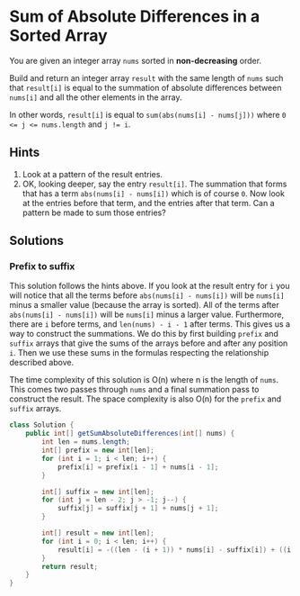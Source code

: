 # Sum of Absolute Differences in a Sorted Array

You are given an integer array `nums` sorted in **non-decreasing** order.

Build and return an integer array `result` with the same length of `nums` such
that `result[i]` is equal to the summation of absolute differences between
`nums[i]` and all the other elements in the array.

In other words, `result[i]` is equal to `sum(abs(nums[i] - nums[j]))` where
`0 <= j <= nums.length` and `j != i`.

## Hints

1. Look at a pattern of the result entries.
1. OK, looking deeper, say the entry `result[i]`. The summation that forms that
   has a term `abs(nums[i] - nums[i])` which is of course `0`. Now look at the
   entries before that term, and the entries after that term. Can a pattern
   be made to sum those entries?

## Solutions

### Prefix to suffix

This solution follows the hints above. If you look at the result entry for `i`
you will notice that all the terms before `abs(nums[i] - nums[i])` will be
`nums[i]` minus a smaller value (because the array is sorted). All of the terms
after `abs(nums[i] - nums[i])` will be `nums[i]` minus a larger value.
Furthermore, there are `i` before terms, and `len(nums) - i - 1` after terms.
This gives us a way to construct the summations. We do this by first building
`prefix` and `suffix` arrays that give the sums of the arrays before and after
any position `i`. Then we use these sums in the formulas respecting the
relationship described above.

The time complexity of this solution is O(n) where n is the length of `nums`.
This comes two passes through `nums` and a final summation pass to construct
the result. The space complexity is also O(n) for the `prefix` and `suffix`
arrays.

```java
class Solution {
    public int[] getSumAbsoluteDifferences(int[] nums) {
        int len = nums.length;
        int[] prefix = new int[len];
        for (int i = 1; i < len; i++) {
            prefix[i] = prefix[i - 1] + nums[i - 1];
        }

        int[] suffix = new int[len];
        for (int j = len - 2; j > -1; j--) {
            suffix[j] = suffix[j + 1] + nums[j + 1];
        }

        int[] result = new int[len];
        for (int i = 0; i < len; i++) {
            result[i] = -((len - (i + 1)) * nums[i] - suffix[i]) + ((i * nums[i]) - prefix[i]);
        }
        return result;
    }
}
```

